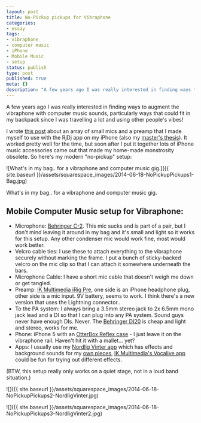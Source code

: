 ```yaml
---
layout: post
title: No-Pickup pickups for Vibraphone
categories:
- essay
tags:
- vibraphone
- computer music
- iPhone
- Mobile Music
- setup
status: publish
type: post
published: true
meta: {}
description: "A few years ago I was really interested in finding ways to augment the vibraphone with computer music sounds, particularly ways that could fit in my"
---
```


A few years ago I was really interested in finding ways to augment the vibraphone with computer music sounds, particularly ways that could fit in my backpack since I was travelling a lot and using other people's vibes!

I wrote [this post](http://charlesmartin.com.au/blog/2011/10/28/a-computer-music-system-for-vibraphone.html) about an array of small mics and a preamp that I made myself to use with the RjDj app on my iPhone (also my [master's thesis](http://pure.ltu.se/portal/en/studentthesis/mobile-computer-music-for-percussionists(180ad458-3f35-49eb-b483-8245469b0403).html)). It worked pretty well for the time, but soon after I put it together lots of iPhone music accessories came out that made my home-made monstrosity obsolete. So here's my modern "no-pickup" setup:  
       
![What's in my bag.. for a vibraphone and computer music gig.]({{ site.baseurl }}/assets/squarespace_images/2014-06-18-NoPickupPickups1-Bag.jpg) 

What's in my bag.. for a vibraphone and computer music gig. 

## Mobile Computer Music setup for Vibraphone:

* Microphone: [Behringer C-2](http://www.behringer.com/EN/Products/C-2.aspx). This mic sucks and is part of a pair, but I don't mind leaving it around in my bag and it's small and light so it works for this setup. Any other condenser mic would work fine, most would work better.
* Velcro cable ties: I use these to attach everything to the vibraphone securely without marking the frame. I put a bunch of sticky-backed velcro on the mic clip so that I can attach it somewhere underneath the bars.
* Microphone Cable: I have a short mic cable that doesn't weigh me down or get tangled.
* Preamp: [IK Multimedia iRig Pre](http://www.ikmultimedia.com/products/irigpre/), one side is an iPhone headphone plug, other side is a mic input. 9V battery, seems to work. I think there's a new version that uses the Lightning connector..
* To the PA system: I always bring a 3.5mm stereo jack to 2x 6.5mm mono jack lead and a DI so that I can plug into any PA system. Sound guys never have enough DIs. Never. The [Behringer DI20](http://www.behringer.com/EN/Products/DI20.aspx) is cheap and light and stereo, works for me.
* Phone: iPhone 5 with an [OtterBox Reflex case](http://www.otterbox.com/iPhone-5/5S-Reflex-Series-Case/apl7-new-iphone-5,default,pd.html) - I just leave it on the vibraphone rail. Haven't hit it with a mallet... yet?
* Apps: I usually use my [Nordlig Vinter app](https://itunes.apple.com/au/app/nordlig-vinter/id631988721?mt=8) which has effects and background sounds for my [own pieces](http://charlesmartin.com.au/nordlig-vinter/), [IK Multimedia's Vocalive app](http://www.ikmultimedia.com/products/vocalive/) could be fun for trying out different effects.

(BTW, this setup really only works on a quiet stage, not in a loud band situation.)

![]({{ site.baseurl }}/assets/squarespace_images/2014-06-18-NoPickupPickups2-NordligVinter.jpg)

![]({{ site.baseurl }}/assets/squarespace_images/2014-06-18-NoPickupPickups3-NordligVinter2.jpg)

